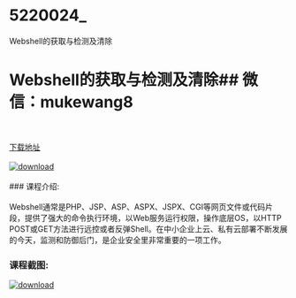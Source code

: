 # 5220024_
Webshell的获取与检测及清除
# Webshell的获取与检测及清除## 微信：mukewang8
<br/></br>[下载地址](http://www.36tz.cn/article/5220024 "下载地址")
<br/></br>[![download](http://36tz.cn/muke_img/2021_06_1-5-300x187.png "下载地址")](http://www.36tz.cn/article/5220024 "下载地址")
<br/></br>### 课程介绍:<br/></br>Webshell通常是PHP、JSP、ASP、ASPX、JSPX、CGI等网页文件或代码片段，提供了强大的命令执行环境，以Web服务运行权限，操作底层OS，以HTTP POST或GET方法进行远控或者反弹Shell。在中小企业上云、私有云部署不断发展的今天，监测和防御后门，是企业安全里非常重要的一项工作。

### 课程截图:
[![download](http://36tz.cn/muke_img/2021_06_2-2.png "下载地址")](http://www.36tz.cn/article/5220024 "下载地址")
